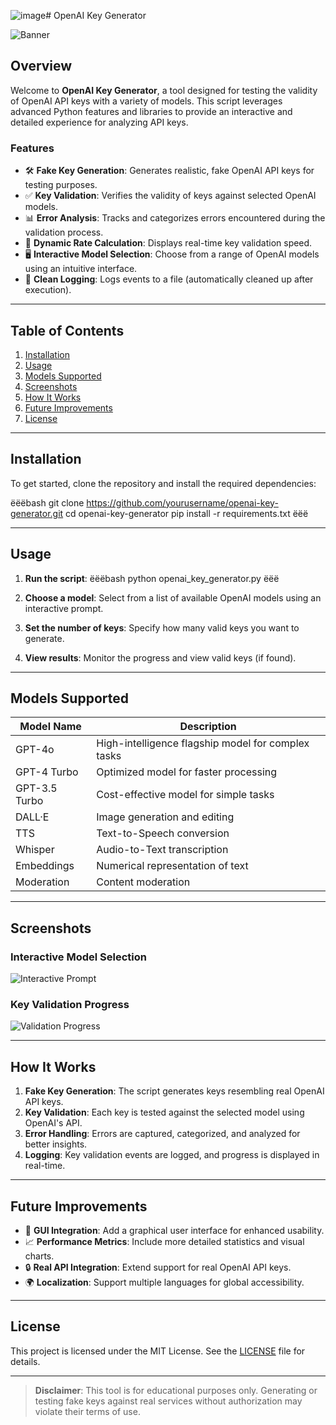 ![image](https://github.com/user-attachments/assets/827ca64f-b74f-4da9-86f3-cf012f6283b2)# OpenAI Key Generator

![Banner](https://via.placeholder.com/800x200?text=OpenAI+Key+Generator)

## Overview

Welcome to **OpenAI Key Generator**, a tool designed for testing the validity of OpenAI API keys with a variety of models. This script leverages advanced Python features and libraries to provide an interactive and detailed experience for analyzing API keys.

### Features

- 🛠 **Fake Key Generation**: Generates realistic, fake OpenAI API keys for testing purposes.
- ✅ **Key Validation**: Verifies the validity of keys against selected OpenAI models.
- 📊 **Error Analysis**: Tracks and categorizes errors encountered during the validation process.
- 🔄 **Dynamic Rate Calculation**: Displays real-time key validation speed.
- 🖥 **Interactive Model Selection**: Choose from a range of OpenAI models using an intuitive interface.
- 💾 **Clean Logging**: Logs events to a file (automatically cleaned up after execution).

---

## Table of Contents

1. [Installation](#installation)
2. [Usage](#usage)
3. [Models Supported](#models-supported)
4. [Screenshots](#screenshots)
5. [How It Works](#how-it-works)
6. [Future Improvements](#future-improvements)
7. [License](#license)

---

## Installation

To get started, clone the repository and install the required dependencies:

ёёёbash
git clone https://github.com/yourusername/openai-key-generator.git
cd openai-key-generator
pip install -r requirements.txt
ёёё

---

## Usage

1. **Run the script**:
   ёёёbash
   python openai_key_generator.py
   ёёё

2. **Choose a model**: Select from a list of available OpenAI models using an interactive prompt.

3. **Set the number of keys**: Specify how many valid keys you want to generate.

4. **View results**: Monitor the progress and view valid keys (if found).

---

## Models Supported

| Model Name       | Description                                         |
|-------------------|-----------------------------------------------------|
| GPT-4o           | High-intelligence flagship model for complex tasks |
| GPT-4 Turbo      | Optimized model for faster processing               |
| GPT-3.5 Turbo    | Cost-effective model for simple tasks               |
| DALL·E           | Image generation and editing                       |
| TTS              | Text-to-Speech conversion                          |
| Whisper          | Audio-to-Text transcription                        |
| Embeddings       | Numerical representation of text                   |
| Moderation       | Content moderation                                 |

---

## Screenshots

### Interactive Model Selection

![Interactive Prompt](![image](https://github.com/user-attachments/assets/ca06eecf-c8bf-419a-ad29-dcdce5e8db98))

### Key Validation Progress

![Validation Progress](https://via.placeholder.com/800x300?text=Validation+Progress)

---

## How It Works

1. **Fake Key Generation**: The script generates keys resembling real OpenAI API keys.
2. **Key Validation**: Each key is tested against the selected model using OpenAI's API.
3. **Error Handling**: Errors are captured, categorized, and analyzed for better insights.
4. **Logging**: Key validation events are logged, and progress is displayed in real-time.

---

## Future Improvements

- 🌟 **GUI Integration**: Add a graphical user interface for enhanced usability.
- 📈 **Performance Metrics**: Include more detailed statistics and visual charts.
- 🔒 **Real API Integration**: Extend support for real OpenAI API keys.
- 🌍 **Localization**: Support multiple languages for global accessibility.

---

## License

This project is licensed under the MIT License. See the [LICENSE](LICENSE) file for details.

---

> **Disclaimer**: This tool is for educational purposes only. Generating or testing fake keys against real services without authorization may violate their terms of use.

